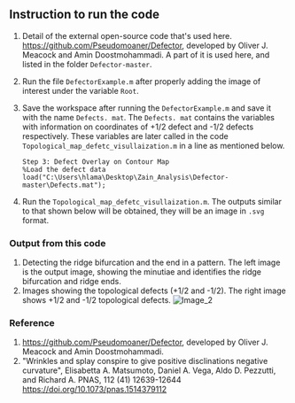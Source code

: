 ## Instruction to run the code
1. Detail of the external open-source code that's used here. 
   https://github.com/Pseudomoaner/Defector, developed by Oliver J. Meacock and Amin Doostmohammadi. A part of it is used here, and listed in the folder `Defector-master`.
2. Run the file `DefectorExample.m` after properly adding the image of interest under the variable `Root`.
3. Save the workspace after running the  `DefectorExample.m` and save it with the name `Defects. mat`. The `Defects. mat` contains the variables with information on coordinates of +1/2 defect and -1/2 defects respectively.
   These variables are later called in the code `Topological_map_defetc_visullaization.m` in a line as mentioned below.
   
   ```
   Step 3: Defect Overlay on Contour Map
   %Load the defect data
   load("C:\Users\hlama\Desktop\Zain_Analysis\Defector-master\Defects.mat");
   ```
4. Run the `Topological_map_defetc_visullaization.m`. The outputs similar to that shown below will be obtained, they will be an image in `.svg` format.
   
### Output from this code
1. Detecting the  ridge bifurcation and the end in a pattern. 
The left image is the output image, showing the minutiae and identifies the ridge bifurcation and ridge ends. 
2. Images showing the topological defects (+1/2 and -1/2).
The right image shows +1/2 and -1/2 topological defects.
![Image_2](https://github.com/user-attachments/assets/6e3392d6-d824-45db-b6c8-cd6a3291ac98)

### Reference
1. https://github.com/Pseudomoaner/Defector, developed by Oliver J. Meacock and Amin Doostmohammadi.
2. "Wrinkles and splay conspire to give positive disclinations negative curvature", Elisabetta A. Matsumoto, Daniel A. Vega, Aldo D. Pezzutti, and Richard A. PNAS, 112 (41) 12639-12644
   https://doi.org/10.1073/pnas.1514379112
